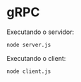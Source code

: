 <h1>gRPC</h2>

<p>Executando o servidor:</p>

```bash
node server.js
```
<p>Executando o client:</p>

```bash
node client.js
```